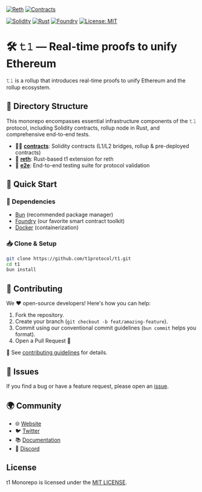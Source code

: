 [![Reth](https://github.com/t1protocol/t1/actions/workflows/reth.yml/badge.svg)](https://github.com/t1protocol/t1/actions/workflows/reth.yml)
[![Contracts](https://github.com/t1protocol/t1/actions/workflows/contracts.yml/badge.svg)](https://github.com/t1protocol/t1/actions/workflows/contracts.yml)

[![Solidity][solidity-badge]][solidity]
[![Rust][rust-badge]][rust]
[![Foundry][foundry-badge]][foundry]
[![License: MIT][license-badge]][license]

[solidity]: https://soliditylang.org/
[solidity-badge]: https://img.shields.io/badge/Solidity-%5E0.8-blueviolet?logo=solidity
[rust]: https://www.rust-lang.org/
[rust-badge]: https://img.shields.io/badge/Rust-stable-orange?logo=rust
[foundry]: https://getfoundry.sh/
[foundry-badge]: https://img.shields.io/badge/Built%20with-Foundry-FFDB1C.svg
[license]: https://opensource.org/licenses/MIT
[license-badge]: https://img.shields.io/badge/License-MIT-blue.svg

# 🛠️ 𝚝𝟷 — Real-time proofs to unify Ethereum

𝚝𝟷 is a rollup that introduces real-time proofs to unify Ethereum and the rollup ecosystem.

## 📂 Directory Structure

This monorepo encompasses essential infrastructure components of the 𝚝𝟷 protocol, including Solidity contracts, rollup node in Rust, and comprehensive end-to-end tests.

- 🧑‍💻 **[contracts](./contracts/README.md)**: Solidity contracts (L1/L2 bridges, rollup & pre-deployed contracts)
- 🦀 **[reth](./reth/README.md)**: Rust-based t1 extension for reth
- 🧪 **[e2e](./e2e/README.md)**: End-to-end testing suite for protocol validation

## 🚧 Quick Start

### 🧰 Dependencies

- [Bun](https://bun.sh/) (recommended package manager)
- [Foundry](https://getfoundry.sh/) (our favorite smart contract toolkit)
- [Docker](https://docs.docker.com/get-docker/) (containerization)

### 📥 Clone & Setup
```bash
git clone https://github.com/t1protocol/t1.git
cd t1
bun install
```

## 💬 Contributing

We ❤️ open-source developers! Here's how you can help:

1. Fork the repository.
2. Create your branch (`git checkout -b feat/amazing-feature`).
3. Commit using our conventional commit guidelines (`bun commit` helps you format).
4. Open a Pull Request 🎉

📖 See [contributing guidelines](CONTRIBUTING.md) for details.

## 👾 Issues

If you find a bug or have a feature request, please open an [issue](https://github.com/t1protocol/t1/issues).

## 🌍 Community
- 🌐 [Website](https://t1protocol.com/)
- 🐦 [Twitter](https://twitter.com/t1protocol)
- 📚 [Documentation](https://docs.t1protocol.com/)
- 💬 [Discord](https://discord.gg/C6kDaJS5)

## License

t1 Monorepo is licensed under the [MIT LICENSE](./LICENSE).
